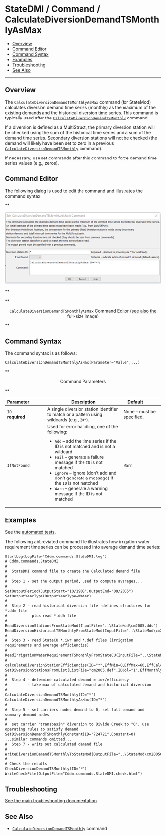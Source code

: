 # StateDMI / Command / CalculateDiversionDemandTSMonthlyAsMax #

* [Overview](#overview)
* [Command Editor](#command-editor)
* [Command Syntax](#command-syntax)
* [Examples](#examples)
* [Troubleshooting](#troubleshooting)
* [See Also](#see-also)

-------------------------

## Overview ##

The `CalculateDiversionDemandTSMonthlyAsMax` command (for StateMod) 
calculates diversion demand time series (monthly) as the maximum of the
existing demands and the historical diversion time series.
This command is typically used after the
[`CalculateDiversionDemandTSMonthly`](../CalculateDiversionDemandTSMonthly/CalculateDiversionDemandTSMonthly.md) command.

If a diversion is defined as a MultiStruct,
the primary diversion station will be checked using the sum of the
historical time series and a sum of the demand time series.
Secondary diversion stations will not be checked (the demand will likely
have been set to zero in a previous
[`CalculateDiversionDemandTSMonthly`](../CalculateDiversionDemandTSMonthly/CalculateDiversionDemandTSMonthly.md) command).

If necessary, use set commands after this command to force demand time series values (e.g., zeros).

## Command Editor ##

The following dialog is used to edit the command and illustrates the command syntax.

**<p style="text-align: center;">
![CalculateDiversionDemandTSMonthlyAsMax Command Editor](CalculateDiversionDemandTSMonthlyAsMax.png)
</p>**

**<p style="text-align: center;">
`CalculateDiversionDemandTSMonthlyAsMax` Command Editor (<a href="../CalculateDiversionDemandTSMonthlyAsMax.png">see also the full-size image</a>)
</p>**

## Command Syntax ##

The command syntax is as follows:

```text
CalculateDiversionDemandTSMonthlyAsMax(Parameter="Value",...)
```
**<p style="text-align: center;">
Command Parameters
</p>**

| **Parameter**&nbsp;&nbsp;&nbsp;&nbsp;&nbsp;&nbsp;&nbsp;&nbsp;&nbsp;&nbsp;&nbsp;&nbsp; | **Description** | **Default**&nbsp;&nbsp;&nbsp;&nbsp;&nbsp;&nbsp;&nbsp;&nbsp;&nbsp;&nbsp; |
| --------------|-----------------|----------------- |
| `ID`<br>**required**| A single diversion station identifier to match or a pattern using wildcards (e.g., `20*`). | None – must be specified. |
| `IfNotFound` | Used for error handling, one of the following:<ul><li>`Add` – add the time series if the ID is not matched and is not a wildcard</li><li>`Fail` – generate a failure message if the `ID` is not matched</li><li>`Ignore` – ignore (don’t add and don’t generate a message) if the `ID` is not matched</li><li>`Warn` – generate a warning message if the ID is not matched</li></ul> | `Warn` |

## Examples ##

See the [automated tests](https://github.com/OpenCDSS/cdss-app-statedmi-test/tree/master/test/regression/commands/CalculateDiversionDemandTSMonthlyAsMax).

The following abbreviated command file illustrates how irrigation water requirement
time series can be processed into average demand time series:

```
StartLog(LogFile="Cddm.commands.StateDMI.log")
# Cddm.commands.StateDMI
#
#  StateDMI command file to create the Calculated demand file
#
#  Step 1 - set the output period, used to compute averages...
#
SetOutputPeriod(OutputStart="10/1908",OutputEnd="09/2005")
SetOutputYearType(OutputYearType=Water)
#
#  Step 2 - read historical diversion file -defines structures for *.ddm file
#           plus read *.ddh file
#
ReadDiversionStationsFromStateMod(InputFile="..\StateMod\cm2005.dds")
ReadDiversionHistoricalTSMonthlyFromStateMod(InputFile="..\StateMod\cm2005.ddh")
#
#  Step 3 - read StateCU *.iwr and *.def files (irrigation requirements and average efficiencies)
#
ReadIrrigationWaterRequirementTSMonthlyFromStateCU(InputFile="..\StateMod\cm2005.iwr")
# calculateDiversionStationEfficiencies(ID="*",EffMin=0,EffMax=60,EffCalcStart=10/1974,EffCalcEnd=9/2004,LEZeroInAverage=False)
SetDiversionStationsFromList(ListFile="cm2005.def",IDCol="1",EffMonthlyCol="2",Delim="Space",MergeDelim=True)
#
#  Step 4 - determine calculated demand = iwr/efficiency
#         - take max of calculated demand and historical diversion
#
CalculateDiversionDemandTSMonthly(ID="*")
CalculateDiversionDemandTSMonthlyAsMax(ID="*")
#
#  Step 5 - set carriers nodes demand to 0, set full demand and summary demand nodes
#
#  set carrier "transbasin" diversion to Divide Creek to "0", use operating rules to satisfy demand
SetDiversionDemandTSMonthlyConstant(ID="724721",Constant=0)
...similar commands omitted...
#  Step 7 - write out calculated demand file
#
WriteDiversionDemandTSMonthlyToStateMod(OutputFile="..\StateMod\cm2005C.ddm")
#
# Check the results
CheckDiversionDemandTSMonthly(ID="*")
WriteCheckFile(OutputFile="Cddm.commands.StateDMI.check.html")
```

## Troubleshooting ##

[See the main troubleshooting documentation](../../troubleshooting/troubleshooting.md)

## See Also ##

* [`CalculateDiversionDemandTSMonthly`](../CalculateDiversionDemandTSMonthly/CalculateDiversionDemandTSMonthly.md) command

